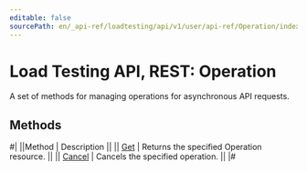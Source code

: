 ```yaml
---
editable: false
sourcePath: en/_api-ref/loadtesting/api/v1/user/api-ref/Operation/index.md
---
```


# Load Testing API, REST: Operation

A set of methods for managing operations for asynchronous API requests.

## Methods

#|
||Method | Description ||
|| [Get](get.md) | Returns the specified Operation resource. ||
|| [Cancel](cancel.md) | Cancels the specified operation. ||
|#